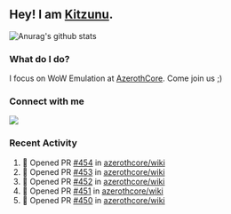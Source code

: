 ## Hey! I am [Kitzunu](https://Github.com/Kitzunu).

![Anurag's github stats](https://github-readme-stats.kitzunu.vercel.app/api?username=Kitzunu&show_icons=true)

### What do I do?

I focus on WoW Emulation at [AzerothCore](https://Github.com/AzerothCore). Come join us ;)

### Connect with me
[![](https://img.shields.io/badge/AzerothCore%20Discord-Connect%20with%20me!-green)](https://discord.com/invite/gkt4y2x)

### Recent Activity

<!--START_SECTION:activity-->
1. 💪 Opened PR [#454](https://github.com/azerothcore/wiki/pull/454) in [azerothcore/wiki](https://github.com/azerothcore/wiki)
2. 💪 Opened PR [#453](https://github.com/azerothcore/wiki/pull/453) in [azerothcore/wiki](https://github.com/azerothcore/wiki)
3. 💪 Opened PR [#452](https://github.com/azerothcore/wiki/pull/452) in [azerothcore/wiki](https://github.com/azerothcore/wiki)
4. 💪 Opened PR [#451](https://github.com/azerothcore/wiki/pull/451) in [azerothcore/wiki](https://github.com/azerothcore/wiki)
5. 💪 Opened PR [#450](https://github.com/azerothcore/wiki/pull/450) in [azerothcore/wiki](https://github.com/azerothcore/wiki)
<!--END_SECTION:activity-->
